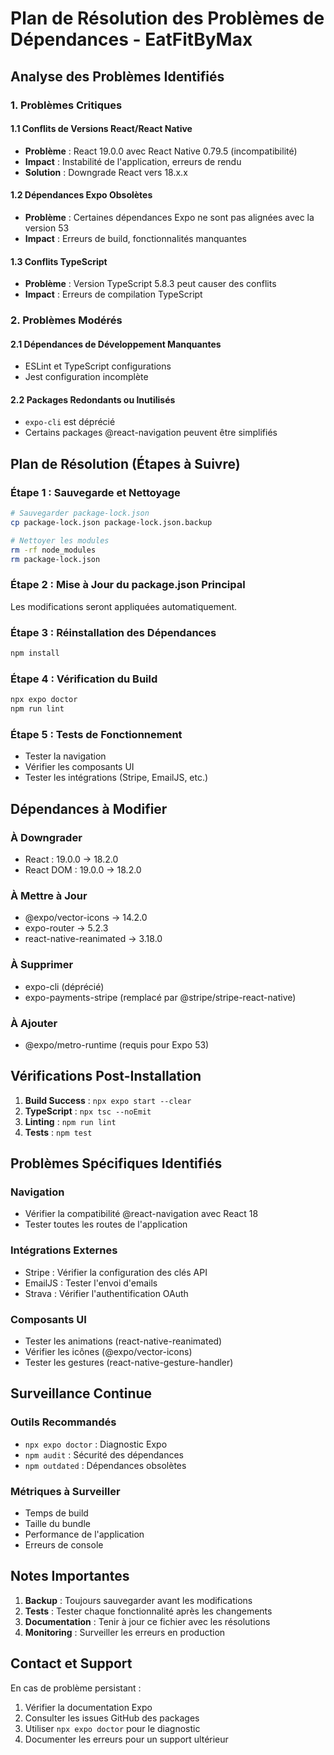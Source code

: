 
# Plan de Résolution des Problèmes de Dépendances - EatFitByMax

## Analyse des Problèmes Identifiés

### 1. Problèmes Critiques

#### 1.1 Conflits de Versions React/React Native
- **Problème** : React 19.0.0 avec React Native 0.79.5 (incompatibilité)
- **Impact** : Instabilité de l'application, erreurs de rendu
- **Solution** : Downgrade React vers 18.x.x

#### 1.2 Dépendances Expo Obsolètes
- **Problème** : Certaines dépendances Expo ne sont pas alignées avec la version 53
- **Impact** : Erreurs de build, fonctionnalités manquantes

#### 1.3 Conflits TypeScript
- **Problème** : Version TypeScript 5.8.3 peut causer des conflits
- **Impact** : Erreurs de compilation TypeScript

### 2. Problèmes Modérés

#### 2.1 Dépendances de Développement Manquantes
- ESLint et TypeScript configurations
- Jest configuration incomplète

#### 2.2 Packages Redondants ou Inutilisés
- `expo-cli` est déprécié
- Certains packages @react-navigation peuvent être simplifiés

## Plan de Résolution (Étapes à Suivre)

### Étape 1 : Sauvegarde et Nettoyage
```bash
# Sauvegarder package-lock.json
cp package-lock.json package-lock.json.backup

# Nettoyer les modules
rm -rf node_modules
rm package-lock.json
```

### Étape 2 : Mise à Jour du package.json Principal
Les modifications seront appliquées automatiquement.

### Étape 3 : Réinstallation des Dépendances
```bash
npm install
```

### Étape 4 : Vérification du Build
```bash
npx expo doctor
npm run lint
```

### Étape 5 : Tests de Fonctionnement
- Tester la navigation
- Vérifier les composants UI
- Tester les intégrations (Stripe, EmailJS, etc.)

## Dépendances à Modifier

### À Downgrader
- React : 19.0.0 → 18.2.0
- React DOM : 19.0.0 → 18.2.0

### À Mettre à Jour
- @expo/vector-icons → 14.2.0
- expo-router → 5.2.3
- react-native-reanimated → 3.18.0

### À Supprimer
- expo-cli (déprécié)
- expo-payments-stripe (remplacé par @stripe/stripe-react-native)

### À Ajouter
- @expo/metro-runtime (requis pour Expo 53)

## Vérifications Post-Installation

1. **Build Success** : `npx expo start --clear`
2. **TypeScript** : `npx tsc --noEmit`
3. **Linting** : `npm run lint`
4. **Tests** : `npm test`

## Problèmes Spécifiques Identifiés

### Navigation
- Vérifier la compatibilité @react-navigation avec React 18
- Tester toutes les routes de l'application

### Intégrations Externes
- Stripe : Vérifier la configuration des clés API
- EmailJS : Tester l'envoi d'emails
- Strava : Vérifier l'authentification OAuth

### Composants UI
- Tester les animations (react-native-reanimated)
- Vérifier les icônes (@expo/vector-icons)
- Tester les gestures (react-native-gesture-handler)

## Surveillance Continue

### Outils Recommandés
- `npx expo doctor` : Diagnostic Expo
- `npm audit` : Sécurité des dépendances
- `npm outdated` : Dépendances obsolètes

### Métriques à Surveiller
- Temps de build
- Taille du bundle
- Performance de l'application
- Erreurs de console

## Notes Importantes

1. **Backup** : Toujours sauvegarder avant les modifications
2. **Tests** : Tester chaque fonctionnalité après les changements
3. **Documentation** : Tenir à jour ce fichier avec les résolutions
4. **Monitoring** : Surveiller les erreurs en production

## Contact et Support

En cas de problème persistant :
1. Vérifier la documentation Expo
2. Consulter les issues GitHub des packages
3. Utiliser `npx expo doctor` pour le diagnostic
4. Documenter les erreurs pour un support ultérieur
